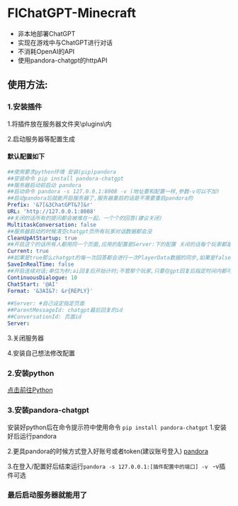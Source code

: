 # FIChatGPT-Minecraft
- 非本地部署ChatGPT
- 实现在游戏中与ChatGPT进行对话
- 不消耗OpenAI的API
- 使用pandora-chatgpt的httpAPI

## 使用方法:
### 1.安装插件
1.将插件放在服务器文件夹\plugins\内

2.启动服务器等配置生成

#### 默认配置如下
```YAML
##使用要求python环境 安装(pip)pandora
##安装命令 pip install pandora-chatgpt
##服务器启动前启动 pandora
##启动命令 pandora -s 127.0.0.1:8008 -v (地址要和配置一样,参数-v可以不加)
##启动pandora后就能开启服务器了,服务器重启的话是不需要重启pandora的
Prefix: '&7[&3ChatGPT&7]&r'
URL: 'http://127.0.0.1:8008'
##关闭的话所有的提问都会被堆在一起，一个个的回答(建议关闭)
MultitaskConversation: false
##服务器启动的时候清空chatgpt页所有玩家对话数据都会没
CleanUpAtStartup: true
##开启这个的话所有人都用同一个页面,应用的配置是Server:下的配置 关闭的话每个玩家都是独立的一个页面
Current: true
##如果是true那么chatgpt的每一次回答都会进行一次PlayerData数据的同步,如果是false的话只有服务器正常关闭的时候会同步(直接崩的可不算正常)
SaveInRealTime: false
##开启连续对话;单位为秒;ai回复后开始计时;不管那个玩家,只要在gpt回复后指定时间内都可以连续下去(如果关了Current的话每个玩家gpt记忆不同会很怪)
ContinuousDialogue: 10
ChatStart: '@AI'
Format: '&3AI&7: &r{REPLY}'

##Server: #自己设定指定页面
##ParentMessageId: chatgpt最后回复的id
##ConversationId: 页面id
Server:
```

3.关闭服务器

4.安装自己想法修改配置
### 2.安装python
[点击前往Python](https://python.org)
### 3.安装pandora-chatgpt
安装好python后在命令提示符中使用命令
`pip install pandora-chatgpt`
1.安装好后运行pandora

2.更具pandora的时候方式登入好账号或者token(建议账号登入) [pandora](https://github.com/pengzhile/pandora)

3.在登入/配置好后结束运行`pandora -s 127.0.0.1:[插件配置中的端口] -v ` -v插件可选

### 最后启动服务器就能用了
